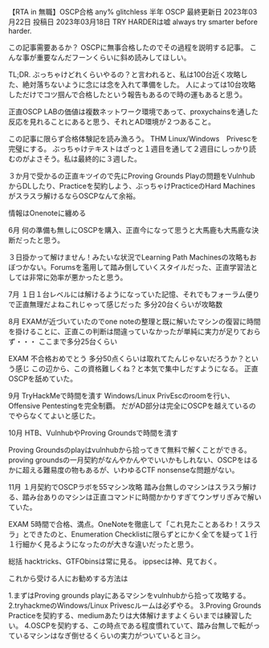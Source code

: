 【RTA in 無職】OSCP合格 any% glitchless 半年
OSCP
最終更新日 2023年03月22日
投稿日 2023年03月18日
TRY HARDERは嘘
always try smarter before harder.

この記事需要あるか？
OSCPに無事合格したのでその過程を説明する記事。
こんな事が重要なんだフーンくらいに斜め読みしてほしい。

TL;DR.
ぶっちゃけどれくらいやるの？と言われると、私は100台近く攻略した、絶対落ちないように念には念を入れて準備をした。
人によっては10台攻略しただけでコツ掴んで合格したという報告もあるので時の運もあると思う。

正直OSCP LABの価値は複数ネットワーク環境であって、proxychainsを通した反応を見れることにあると思う、それとAD環境が２つあること。

この記事に限らず合格体験記を読み漁ろう。
THM Linux/Windows　Privescを完璧にする。
ぶっちゃけテキストはざっと１週目を通して２週目にしっかり読むのがよさそう。私は最終的に３週した。

３か月で受かるの正直キツイので先にProving Grounds Playの問題をVulnhubからDLしたり、Practiceを契約しよう、ぶっちゃけPracticeのHard Machinesがスラスラ解けるならOSCPなんて余裕。

情報はOnenoteに纏める

6月
何の準備も無しにOSCPを購入、正直今になって思うと大馬鹿も大馬鹿な決断だったと思う。

３日掛かって解けません！みたいな状況でLearning Path Machinesの攻略もおぼつかない。Forumsを濫用して踏み倒していくスタイルだった、正直学習法としては非常に効率が悪かったと思う。

7月
１日１台レベルには解けるようになっていた記憶、それでもフォーラム便りで正直無理だよねこれじゃって感じだった
多分20台くらいが攻略数

8月
EXAMが近づいていたのでone noteの整理と既に解いたマシンの復習に時間を掛けることに、正直この判断は間違っていなかったが単純に実力が足りておらず・・・
ここまで多分25台くらい

EXAM
不合格おめでとう
多分50点くらいは取れてたんじゃないだろうか？という感じ
この辺から、この資格難しくね？と本気で集中しだすようになる。
正直OSCPを舐めていた。

9月
TryHackMeで時間を潰す
Windows/Linux PrivEscのroomを行い、Offensive Pentestingを完全制覇。
だがAD部分は完全にOSCPを越えているのでやらなくてよいと感じた。

10月
HTB、VulnhubやProving Groundsで時間を潰す

Proving Groundsのplayはvulnhubから拾ってきて無料で解くことができる。
proving groundsの一月契約がなんやかんやでいいかもしれない、OSCPをはるかに超える難易度の物もあるが、いわゆるCTF nonsenseな問題がない。

11月
１月契約でOSCPラボを55マシン攻略
踏み台無しのマシンはスラスラ解ける、踏み台ありのマシンは正直コマンドに時間かかりすぎてウンザリぎみで解いていた。

EXAM
5時間で合格、満点。OneNoteを徹底して「これ見たことあるわ！スラスラ」とできたのと、Enumeration Checklistに限らずとにかく全てを疑って１行１行細かく見るようになったのが大きな違いだったと思う。

総括
hacktricks、GTFObinsは常に見る。
ippsecは神、見ておく。

これから受ける人にお勧めする方法は

1.まずはProving grounds playにあるマシンをvulnhubから拾って攻略する。
2.tryhackmeのWindows/Linux Privescルームは必ずやる。
3.Proving Grounds Practiceを契約する、mediumあたりは大体解けますよくらいまでは練習したい。
4.OSCPを契約する、この時点である程度慣れていて、踏み台無しで転がっているマシンはなぎ倒せるくらいの実力がついているとヨシ。